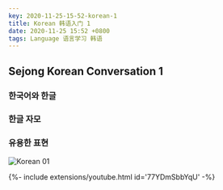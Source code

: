 ```yaml
---
key: 2020-11-25-15-52-korean-1
title: Korean 韩语入门 1
date: 2020-11-25 15:52 +0800
tags: Language 语言学习 韩语
---
```


## Sejong Korean Conversation 1

### 한국어와 한글

### 한글 자모

### 유용한 표현

![Korean 01](https://tenetai.com/iclass/ko1.jpg)

<div>{%- include extensions/youtube.html id='77YDmSbbYqU' -%}</div>

<!--more-->
